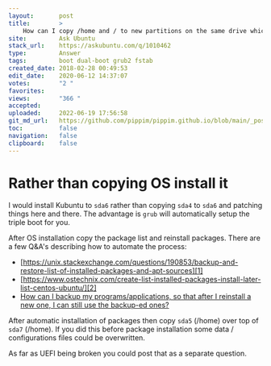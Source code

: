 ```yaml
---
layout:       post
title:        >
    How can I copy /home and / to new partitions on the same drive which I can boot into for testing.
site:         Ask Ubuntu
stack_url:    https://askubuntu.com/q/1010462
type:         Answer
tags:         boot dual-boot grub2 fstab
created_date: 2018-02-28 00:49:53
edit_date:    2020-06-12 14:37:07
votes:        "2 "
favorites:    
views:        "366 "
accepted:     
uploaded:     2022-06-19 17:56:58
git_md_url:   https://github.com/pippim/pippim.github.io/blob/main/_posts/2018/2018-02-28-How-can-I-copy-_home-and-_-to-new-partitions-on-the-same-drive-which-I-can-boot-into-for-testing..md
toc:          false
navigation:   false
clipboard:    false
---
```


# Rather than copying OS install it

I would install Kubuntu to `sda6` rather than copying `sda4` to `sda6` and patching things here and there. The advantage is `grub` will automatically setup the triple boot for you.

After OS installation copy the package list and reinstall packages. There are a few Q&A's describing how to automate the process:

- [https://unix.stackexchange.com/questions/190853/backup-and-restore-list-of-installed-packages-and-apt-sources][1]
- [https://www.ostechnix.com/create-list-installed-packages-install-later-list-centos-ubuntu/][2]
- [How can I backup my programs/applications, so that after I reinstall a new one, I can still use the backup-ed ones?][3]

After automatic installation of packages then copy `sda5` (/home) over top of `sda7` (/home). If you did this before package installation some data / configurations files could be overwritten.

As far as UEFI being broken you could post that as a separate question.


  [1]: https://unix.stackexchange.com/questions/190853/backup-and-restore-list-of-installed-packages-and-apt-sources
  [2]: https://www.ostechnix.com/create-list-installed-packages-install-later-list-centos-ubuntu/
  [3]: https://askubuntu.com/questions/243387/how-can-i-backup-my-programs-applications-so-that-after-i-reinstall-a-new-one
